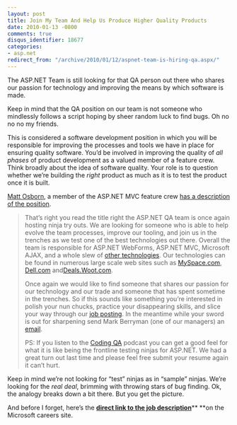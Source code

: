 ```yaml
---
layout: post
title: Join My Team And Help Us Produce Higher Quality Products
date: 2010-01-13 -0800
comments: true
disqus_identifier: 18677
categories:
- asp.net
redirect_from: "/archive/2010/01/12/aspnet-team-is-hiring-qa.aspx/"
---
```


The ASP.NET Team is still looking for that QA person out there who
shares our passion for technology and improving the means by which
software is made.

Keep in mind that the QA position on our team is not someone who
mindlessly follows a script hoping by sheer random luck to find bugs. Oh
no no no my friends.

This is considered a software development position in which you will be
responsible for improving the processes and tools we have in place for
ensuring quality software. You’d be involved in improving the quality of
*all phases* of product development as a valued member of a feature
crew. Think broadly about the idea of software quality. Your role is to
question whether we’re building the *right* product as much as it is to
test the product once it is built.

[Matt Osborn](http://blog.osbornm.com/ "Matt Osborn"), a member of the
ASP.NET MVC feature crew [has a description of the
position](http://blog.osbornm.com/archive/2009/12/01/we-want-you-again-if-yoursquore-a-test-ninja.aspx "We want you (again) if you're a test ninja").

> That’s right you read the title right the ASP.NET QA team is once
> again hosting ninja try outs. We are looking for someone who is able
> to help evolve the team processes, improve our tooling, and join us in
> the trenches as we test one of the best technologies out there.
> Overall the team is responsible for ASP.NET WebForms, ASP.NET MVC,
> Microsoft AJAX, and a whole slew of [other
> technologies](http://www.codeplex.com/aspnet). Our technologies can be
> found in numerous large scale web sites such as
> [MySpace.com](http://www.myspace.com), [Dell.com](http://www.dell.com)
> and[Deals.Woot.com](http://deals.woot.com/).
>
> Once again we would like to find someone that shares our passion for
> our technology and our trade and someone that has spent sometime in
> the trenches. So if this sounds like something you’re interested in
> polish your nun chucks, practice your disappearing skills, and slice
> your way through our [job
> posting](https://careers.microsoft.com/JobDetails.aspx?ss=&pg=0&so=&rw=1&jid=9679&jlang=EN).
> In the meantime while your sword is out for sharpening send Mark
> Berryman (one of our managers) an
> [email](mailto:markberr@microsoft.com?subject=SDET%20Position).
>
> PS: If you listen to the [Coding QA](http://www.codingqa.com/) podcast
> you can get a good feel for what it is like being the frontline
> testing ninjas for ASP.NET. We had a great turn out last time and
> please feel free submit your resume again it can’t hurt.

Keep in mind we’re not looking for “test” ninjas as in “sample” ninjas.
We’re looking for the *real deal*, brimming with throwing stars of bug
finding. Ok, the analogy breaks down a bit there. But you get the
picture.

And before I forget, here’s the [**direct link to the job
description**](https://careers.microsoft.com/JobDetails.aspx?ss=&pg=0&so=&rw=1&jid=9679&jlang=EN "Job Description on MS Careers")** **on
the Microsoft careers site.

